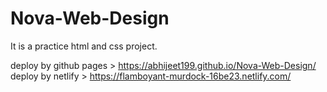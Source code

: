 # Nova-Web-Design
It is a practice html and css project.


deploy by github pages > https://abhijeet199.github.io/Nova-Web-Design/
deploy by netlify > https://flamboyant-murdock-16be23.netlify.com/
